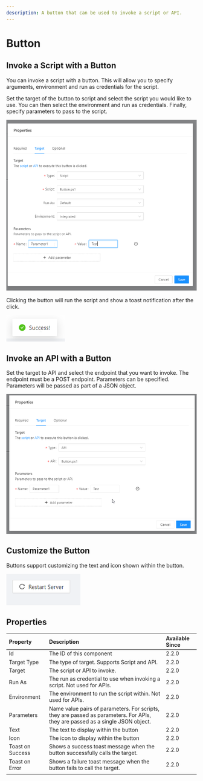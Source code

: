 ```yaml
---
description: A button that can be used to invoke a script or API.
---
```


# Button

## Invoke a Script with a Button

You can invoke a script with a button. This will allow you to specify arguments, environment and run as credentials for the script. 

Set the target of the button to script and select the script you would like to use. You can then select the environment and run as credentials. Finally, specify parameters to pass to the script. 

![](../../.gitbook/assets/image%20%28242%29.png)

Clicking the button will run the script and show a toast notification after the click. 

![](../../.gitbook/assets/image%20%28250%29.png)

## Invoke an API with a Button

Set the target to API and select the endpoint that you want to invoke. The endpoint must be a POST endpoint. Parameters can be specified. Parameters will be passed as part of a JSON object. 

![](../../.gitbook/assets/image%20%28241%29.png)

## Customize the Button 

Buttons support customizing the text and icon shown within the button.

![](../../.gitbook/assets/image%20%28249%29.png)

## Properties

| Property | Description | Available Since |
| :--- | :--- | :--- |
| Id | The ID of this component | 2.2.0 |
| Target Type | The type of target. Supports Script and API.  | 2.2.0 |
| Target | The script or API to invoke. | 2.2.0 |
| Run As | The run as credential to use when invoking a script. Not used for APIs. | 2.2.0 |
| Environment | The environment to run the script within. Not used for APIs. | 2.2.0 |
| Parameters | Name value pairs of parameters. For scripts, they are passed as parameters. For APIs, they are passed as a single JSON object. | 2.2.0 |
| Text | The text to display within the button | 2.2.0 |
| Icon | The icon to display within the button | 2.2.0 |
| Toast on Success | Shows a success toast message when the button successfully calls the target. | 2.2.0 |
| Toast on Error | Shows a failure toast message when the button fails to call the target. | 2.2.0 |
|  |  |  |

